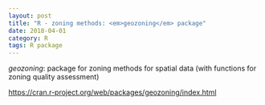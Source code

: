 ```yaml
---
layout: post
title: "R - zoning methods: <em>geozoning</em> package"
date: 2018-04-01
category: R
tags: R package
---
```


<em>geozoning</em>: package for zoning methods for spatial data (with functions for zoning quality assessment)

https://cran.r-project.org/web/packages/geozoning/index.html
